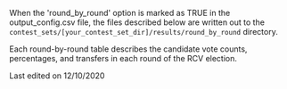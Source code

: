 When the 'round_by_round' option is marked as TRUE in the output_config.csv file, the files described below are written out to the `contest_sets/[your_contest_set_dir]/results/round_by_round` directory.

Each round-by-round table describes the candidate vote counts, percentages, and transfers in each round of the RCV election.

Last edited on 12/10/2020
